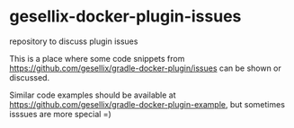 # gesellix-docker-plugin-issues
repository to discuss plugin issues

This is a place where some code snippets from https://github.com/gesellix/gradle-docker-plugin/issues can be shown or discussed.

Similar code examples should be available at https://github.com/gesellix/gradle-docker-plugin-example, but sometimes isssues are more special =)
